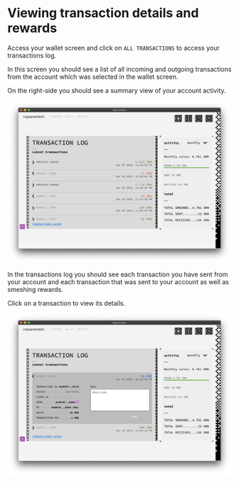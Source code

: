 # Viewing transaction details and rewards

Access your wallet screen and click on `ALL TRANSACTIONS` to access your transactions log.

In this screen you should see a list of all incoming and outgoing transactions from the account which was selected in the wallet screen.

On the right-side you should see a summary view of your account activity.

![](images/v1.0/tx_log.png)

In the transactions log you should see each transaction you have sent from your account and each transaction that was sent to your account as well as smeshing rewards.

Click on a transaction to view its details.

![](images/v1.0/tx_details.png)
